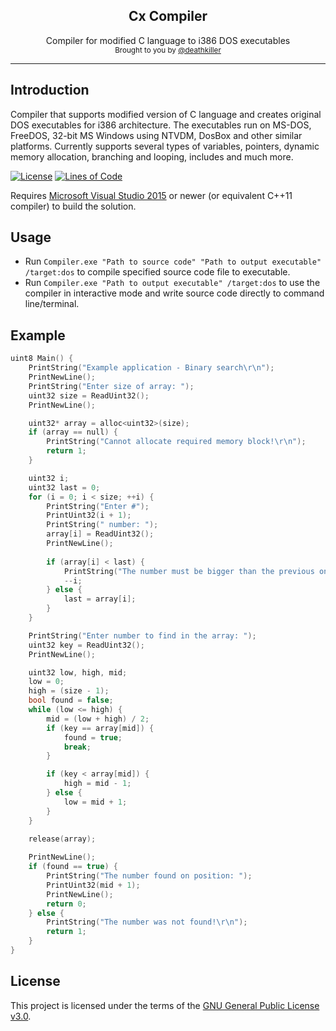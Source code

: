 <h2 align="center">
    Cx Compiler
</h2>

<div align="center">
    Compiler for modified C language to i386 DOS executables
</div>

<div align="center">
  <sub>
    Brought to you by <a href="https://github.com/deathkiller">@deathkiller</a>
  </sub>
</div>
<hr/>


## Introduction
Compiler that supports modified version of C language and creates original DOS executables for i386 architecture. The executables run on MS-DOS, FreeDOS, 32-bit MS Windows using NTVDM, DosBox and other similar platforms. Currently supports several types of variables, pointers, dynamic memory allocation, branching and looping, includes and much more.

[![License](https://img.shields.io/github/license/deathkiller/cx-compiler.svg)](https://github.com/deathkiller/cx-compiler/blob/master/LICENSE)
[![Lines of Code](https://tokei.rs/b1/github/deathkiller/cx-compiler)](https://github.com/deathkiller/cx-compiler)

Requires [Microsoft Visual Studio 2015](https://www.visualstudio.com/) or newer (or equivalent C++11 compiler) to build the solution.


## Usage
* Run `Compiler.exe "Path to source code" "Path to output executable" /target:dos` to compile specified source code file to executable.
* Run `Compiler.exe "Path to output executable" /target:dos` to use the compiler in interactive mode and write source code directly to command line/terminal.


## Example
```c
uint8 Main() {
    PrintString("Example application - Binary search\r\n");
    PrintNewLine();
    PrintString("Enter size of array: ");
    uint32 size = ReadUint32();
    PrintNewLine();

    uint32* array = alloc<uint32>(size);
    if (array == null) {
        PrintString("Cannot allocate required memory block!\r\n");
        return 1;
    }

    uint32 i;
    uint32 last = 0;
    for (i = 0; i < size; ++i) {
        PrintString("Enter #");
        PrintUint32(i + 1);
        PrintString(" number: ");
        array[i] = ReadUint32();
        PrintNewLine();
        
        if (array[i] < last) {
            PrintString("The number must be bigger than the previous one. Try it again!\r\n");
            --i;
        } else {
            last = array[i];
        }
    }

    PrintString("Enter number to find in the array: ");
    uint32 key = ReadUint32();
    PrintNewLine();

    uint32 low, high, mid;
    low = 0;
    high = (size - 1);
    bool found = false;
    while (low <= high) {
        mid = (low + high) / 2;
        if (key == array[mid]) {
            found = true;
            break;
        }

        if (key < array[mid]) {
            high = mid - 1;
        } else {
            low = mid + 1;
        }
    }

    release(array);
    
    PrintNewLine();
    if (found == true) {
        PrintString("The number found on position: ");
        PrintUint32(mid + 1);
        PrintNewLine();
        return 0;
    } else {
        PrintString("The number was not found!\r\n");
        return 1;
    }
}
```


## License
This project is licensed under the terms of the [GNU General Public License v3.0](./LICENSE).